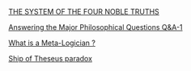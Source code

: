 [THE SYSTEM OF THE FOUR NOBLE TRUTHS](index.md)

[Answering the Major Philosophical Questions  Q&A-1](Answering-the-Major-Philosophical-Questions-Q&A-1.md)

[What is a Meta-Logician ?](What-is-a-meta-logician.md)

[Ship of Theseus paradox](Ship-of-Theseus-paradox.md)
